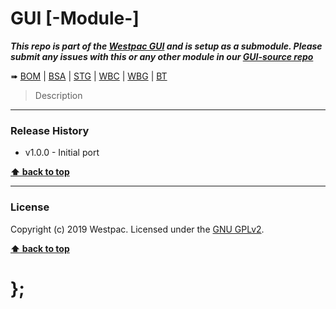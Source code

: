 GUI [-Module-]
===========

***This repo is part of the [Westpac GUI](http://gel.westpacgroup.com.au/GUI/) and is setup as a submodule. Please submit any issues with this or any other
module in our [GUI-source repo](https://github.com/WestpacCXTeam/GUI-source/issues)***

➠
[BOM](http://westpaccxteam.github.io/GUI-[-Module-]/tests/BOM/) |
[BSA](http://westpaccxteam.github.io/GUI-[-Module-]/tests/BSA/) |
[STG](http://westpaccxteam.github.io/GUI-[-Module-]/tests/STG/) |
[WBC](http://westpaccxteam.github.io/GUI-[-Module-]/tests/WBC/) |
[WBG](http://westpaccxteam.github.io/GUI-[-Module-]/tests/WBG/) |
[BT](http://westpaccxteam.github.io/GUI-[-Module-]/tests/BT/)

> Description

----------------------------------------------------------------------------------------------------------------------------------------------------------------


### Release History

* v1.0.0 - Initial port

**[⬆ back to top](#content)**


----------------------------------------------------------------------------------------------------------------------------------------------------------------


### License

Copyright (c) 2019 Westpac. Licensed under the [GNU GPLv2](https://raw.githubusercontent.com/WestpacCXTeam/GUI-[-Module-]/master/LICENSE).

**[⬆ back to top](#content)**

# };